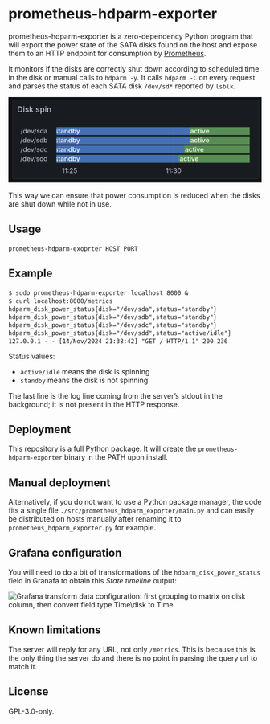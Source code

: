 <!--
SPDX-FileCopyrightText: 2024 Agathe Porte <microjoe@microjoe.org>

SPDX-License-Identifier: GPL-3.0-only
-->

# prometheus-hdparm-exporter

prometheus-hdparm-exporter is a zero-dependency Python program that will export
the power state of the SATA disks found on the host and expose them to an HTTP
endpoint for consumption by [Prometheus](https://prometheus.io/).

It monitors if the disks are correctly shut down according to scheduled time in
the disk or manual calls to `hdparm -y`. It calls `hdparm -C` on every request
and parses the status of each SATA disk `/dev/sd*` reported by `lsblk`.

![Example grafana output graph](./docs/granafa_hdparm.png)

This way we can ensure that power consumption is reduced when the disks are
shut down while not in use.


## Usage

```text
prometheus-hdparm-exoprter HOST PORT
```

## Example

```console
$ sudo prometheus-hdparm-exporter localhost 8000 &
$ curl localhost:8000/metrics
hdparm_disk_power_status{disk="/dev/sda",status="standby"}
hdparm_disk_power_status{disk="/dev/sdb",status="standby"}
hdparm_disk_power_status{disk="/dev/sdc",status="standby"}
hdparm_disk_power_status{disk="/dev/sdd",status="active/idle"}
127.0.0.1 - - [14/Nov/2024 21:38:42] "GET / HTTP/1.1" 200 236
```

Status values:

- `active/idle` means the disk is spinning
- `standby` means the disk is not spinning

The last line is the log line coming from the server’s stdout in the
background; it is not present in the HTTP response.

## Deployment

This repository is a full Python package. It will create the
`prometheus-hdparm-exporter` binary in the PATH upon install.

## Manual deployment

Alternatively, if you do not want to use a Python package manager, the code
fits a single file `./src/prometheus_hdparm_exporter/main.py` and can easily be
distributed on hosts manually after renaming it to
`prometheus_hdparm_exporter.py` for example.

## Grafana configuration

You will need to do a bit of transformations of the `hdparm_disk_power_status`
field in Granafa to obtain this *State timeline* output:

![Grafana transform data configuration: first grouping to matrix on disk
column, then convert field type Time\\disk to Time](./docs/granafa_transform.png)

## Known limitations

The server will reply for any URL, not only `/metrics`. This is because this is
the only thing the server do and there is no point in parsing the query url to
match it.

## License

GPL-3.0-only.
